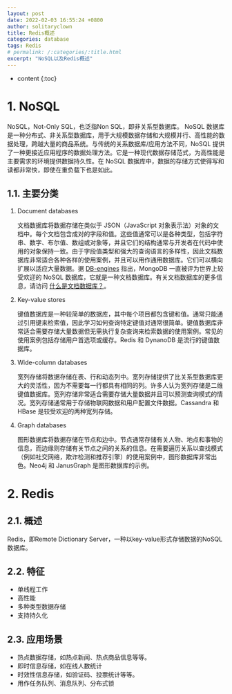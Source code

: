 ```yaml
---
layout: post
date: 2022-02-03 16:55:24 +0800 
author: solitaryclown
title: Redis概述
categories: database
tags: Redis
# permalink: /:categories/:title.html
excerpt: "NoSQL以及Redis概述"
---
```

* content
{:toc}


# 1. NoSQL
NoSQL，Not-Only SQL，也泛指Non SQL，即非关系型数据库。
NoSQL 数据库是一种分布式、非关系型数据库，用于大规模数据存储和大规模并行、高性能的数据处理，跨越大量的商品系统。与传统的关系数据库/应用方法不同，NoSQL 提供了一种更接近应用程序的数据处理方法。它是一种现代数据存储范式，为高性能是主要需求的环境提供数据持久性。在 NoSQL 数据库中，数据的存储方式使得写和读都非常快，即使在重负载下也是如此。
## 1.1. 主要分类
1. Document databases

   文档数据库将数据存储在类似于 JSON（JavaScript 对象表示法）对象的文档中。每个文档包含成对的字段和值。这些值通常可以是各种类型，包括字符串、数字、布尔值、数组或对象等，并且它们的结构通常与开发者在代码中使用的对象保持一致。由于字段值类型和强大的查询语言的多样性，因此文档数据库非常适合各种各样的使用案例，并且可以用作通用数据库。它们可以横向扩展以适应大量数据。据 [DB-engines](https://db-engines.com/en/ranking) 指出，MongoDB 一直被评为世界上较受欢迎的 NoSQL 数据库，它就是一种文档数据库。有关文档数据库的更多信息，请访问 [什么是文档数据库？](https://www.mongodb.com/document-databases)。
2. Key-value stores

    键值数据库是一种较简单的数据库，其中每个项目都包含键和值。通常只能通过引用键来检索值，因此学习如何查询特定键值对通常很简单。键值数据库非常适合需要存储大量数据但无需执行复杂查询来检索数据的使用案例。常见的使用案例包括存储用户首选项或缓存。Redis 和 DynanoDB 是流行的键值数据库。
3. Wide-column databases

    宽列存储将数据存储在表、行和动态列中。宽列存储提供了比关系型数据库更大的灵活性，因为不需要每一行都具有相同的列。许多人认为宽列存储是二维键值数据库。宽列存储非常适合需要存储大量数据并且可以预测查询模式的情况。宽列存储通常用于存储物联网数据和用户配置文件数据。Cassandra 和 HBase 是较受欢迎的两种宽列存储。


4. Graph databases

    图形数据库将数据存储在节点和边中。节点通常存储有关人物、地点和事物的信息，而边缘则存储有关节点之间的关系的信息。在需要遍历关系以查找模式（例如社交网络，欺诈检测和推荐引擎）的使用案例中，图形数据库非常出色。Neo4j 和 JanusGraph 是图形数据库的示例。


# 2. Redis
## 2.1. 概述
Redis，即Remote Dictionary Server，一种以key-value形式存储数据的NoSQL数据库。

## 2.2. 特征
- 单线程工作
- 高性能
- 多种类型数据存储
- 支持持久化

## 2.3. 应用场景
- 热点数据存储，如热点新闻、热点商品信息等等。
- 即时信息存储，如在线人数统计
- 时效性信息存储，如验证码、投票统计等等。
- 用作任务队列、消息队列、分布式锁

 

